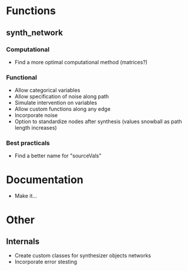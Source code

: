 # Functions
## synth_network
### Computational
- Find a more optimal computational method (matrices?)
### Functional
- Allow categorical variables
- Allow specification of noise along path
- Simulate intervention on variables
- Allow custom functions along any edge
- Incorporate noise
- Option to standardize nodes after synthesis (values snowball as path length increases)

### Best practicals 
- Find a better name for "sourceVals"

# Documentation
- Make it...

# Other
## Internals
- Create custom classes for synthesizer objects
networks
- Incorporate error stesting
